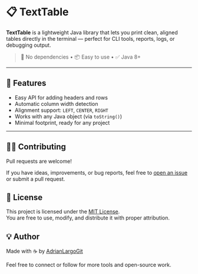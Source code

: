 # 📋 TextTable

**TextTable** is a lightweight Java library that lets you print clean, aligned tables directly in the terminal — perfect for CLI tools, reports, logs, or debugging output.

> 🧩 No dependencies • 📦 Easy to use • ✅ Java 8+

---

## 🚀 Features

- Easy API for adding headers and rows
- Automatic column width detection
- Alignment support: `LEFT`, `CENTER`, `RIGHT`
- Works with any Java object (via `toString()`)
- Minimal footprint, ready for any project

---

## 🧑‍💻 Contributing

Pull requests are welcome!

If you have ideas, improvements, or bug reports, feel free to [open an issue](https://github.com/AdrianLargoGit/Useful-libraries/issues) or submit a pull request.

## 📄 License

This project is licensed under the [MIT License](../LICENSE).  
You are free to use, modify, and distribute it with proper attribution.

## 💡 Author

Made with ☕ by [AdrianLargoGit](https://github.com/AdrianLargoGit)

Feel free to connect or follow for more tools and open-source work.
